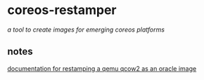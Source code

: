 # coreos-restamper
_a tool to create images for emerging coreos platforms_

## notes
[documentation for restamping a qemu qcow2 as an oracle image](https://github.com/travier/fedora-coreos-docs/blob/main-prov-oraclecloud/modules/ROOT/pages/provisioning-oraclecloud.adoc#creating-an-oracle-cloud-infrastructure-custom-image)
